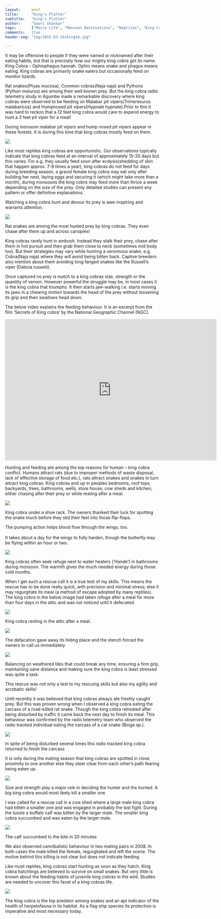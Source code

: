 ```yaml
---
layout:     post
title:      "King's Platter"
subtitle:   "King's Platter"
author:     "Gowri Shankar"
tags:       ["Macro Life", "Monsoon Destinations", "Reptiles", "King Cobra", "Western Ghats"]
comments:   true
header-img: "img/2015-03-19/king14.jpg"

---
```


<p>
It may be offensive to people if they were named or nicknamed after their eating habits, but that is precisely how our mighty king cobra got its name. King Cobra – Ophiophagus hannah. Ophio means snake and phagus means eating. King cobras are primarily snake eaters but occasionally feed on monitor lizards.
</p>



<p>
Rat snakes(Ptyas mucosa), Common cobras(Naja naja) and Pythons (Python molurus) are among their well known prey. But the king cobra radio telemetry study in Agumbe made a remarkable discovery where king cobras were observed to be feeding on Malabar pit vipers(Trimeresurus malabaricus) and Humpnosed pit vipers(Hypnale hypnale).Prior to this it was hard to reckon that a 12 feet king cobra would care to expend energy to hunt a 3 feet pit viper for a meal!
</p>

<p>
During monsoon malabar pit vipers and hump nosed pit vipers appear in these forests. It is during this time that king cobras mostly feed on them.
</p>

<img src="{{ site.baseurl }}/img/2015-03-19/king10.jpg">

<p>
Like most reptiles king cobras are opportunistic. Our observations typically indicate that king cobras feed at an interval of approximately 15-20 days but this varies. For e.g. they usually feed soon after ecdysis(shedding of skin that happen approx. 7-8 times a year), king cobras do not feed for days during breeding season, a gravid female king cobra may eat only after building her nest, laying eggs and securing it (which might take more than a month), during monsoons the king cobra may feed more than thrice a week depending on the size of the prey. Only detailed studies can present any pattern or offer definitive explanations.
</p>

<p>
Watching a king cobra hunt and devour its prey is awe-inspiring and warrants attention.
</p>

<img src="{{ site.baseurl }}/img/2015-03-19/king12.jpg">

<p>
Rat snakes are among the most hunted prey by king cobras. They even chase after them up and across canopies!
</p>

<p>
King cobras rarely hunt in ambush. Instead they stalk their prey, chase after them in hot pursuit and then grab them close to neck (sometimes mid body too). But their strategies may vary while hunting a venomous snake, e.g. Cobra(Naja naja) where they will avoid being bitten back. Captive breeders also mention about them avoiding long fanged snakes like the Russell’s viper (Daboia russelii).
</p>

<p>
Once captured no prey is match to a king cobras size, strength or the quantity of venom. However powerful the struggle may be, in most cases it is the king cobra that triumphs. It then starts jaw-walking i.e. starts moving its jaws in a chewing motion towards the head of the prey without loosening its grip and then swallows head down.
</p>

<p>
The below video explains the feeding behaviour. It is an excerpt from the film ‘Secrets of King cobra’ by the National Geographic Channel (NGC).
</p>

<iframe width="690" height="460" src="https://www.youtube.com/embed/FH-szKfsIfg?rel=0" frameborder="0" allowfullscreen></iframe>

<p>
Hunting and feeding are among the top reasons for human – king cobra conflict. Humans attract rats (due to improper methods of waste disposal, lack of effective storage of food etc.), rats attract snakes and snakes in turn attract king cobras. King cobras end up in peoples bedrooms, roof tops, backyards, trees, bathrooms, wells, store house, cow sheds and kitchen, either chasing after their prey or while resting after a meal.
</p>

<img src="{{ site.baseurl }}/img/2015-03-19/pict0081.jpg">

<p>
King cobra under a shoe rack. The owners thanked their luck for spotting the snake much before they slid their feet into those flip-flops.
</p>

<p>
 The pumping action helps blood flow through the wings, too. <br><br>It takes about a day for the wings to fully harden, though the butterfly may be flying within an hour or two.
</p>

<img src="{{ site.baseurl }}/img/2015-03-19/king04.jpg">

<p>
King cobras often seek refuge next to water heaters (‘Hande’) in bathrooms during monsoon. The warmth gives the much needed energy during those cold months.
</p>

<p>
When I get such a rescue call it is a true test of my skills. This means the rescue has to be done really quick, with precision and minimal stress; else it may regurgitate its meal (a method of escape adopted by many reptiles).  The king cobra in the below image had taken refuge after a meal for more than four days in the attic and was not noticed until it defecated.
</p>


<img src="{{ site.baseurl }}/img/2015-03-19/king15.jpg">

<p>
King cobra resting in the attic after a meal.
</p>

<img src="{{ site.baseurl }}/img/2015-03-19/king05.jpg">

<p>
The defacation gave away its hiding place and the stench forced the owners to call us immediately
</p>

<img src="{{ site.baseurl }}/img/2015-03-19/king16.jpg">

<p>
Balancing on weathered tiles that could break any time, ensuring a firm grip, maintaining sane distance and making sure the king cobra is least stressed was quite a task.
</p>

<p>
This rescue was not only a test to my rescuing skills but also my agility and acrobatic skills!
</p>

<p>
Until recently it was believed that king cobras always ate freshly caught prey. But this was proven wrong when I observed a king cobra eating the carcass of a road-killed rat snake. Though the king cobra retreated after being disturbed by traffic it came back the next day to finish its meal. This behaviour was confirmed by the radio telemetry team who observed the radio tracked individual eating the carcass of a cat snake (Boiga sp.).
</p>

<img src="{{ site.baseurl }}/img/2015-03-19/king19.jpg">

<p>
In spite of being disturbed several times this radio tracked king cobra returned to finish the carcass
</p>

<p>
It is only during the mating season that king cobras are spotted in close proximity to one another else they steer clear from each other’s path fearing being eaten up.
</p>

<img src="{{ site.baseurl }}/img/2015-03-19/king09.jpg">

<p>
Size and strength play a major role in deciding the hunter and the hunted. A big king cobra would most likely kill a smaller one
</p>

<p>
I was called for a rescue call in a cow shed where a large male king cobra had bitten a smaller one and was engaged in probably the last fight. During the tussle a buffalo calf was bitten by the larger male. The smaller king cobra succumbed and was eaten by the larger male.
</p>

<img src="{{ site.baseurl }}/img/2015-03-19/king07.jpg">

<p>
The calf succumbed to the bite in 20 minutes
</p>


<p>
We also observed cannibalistic behaviour in two mating pairs in 2008. In both cases the male killed the female, regurgitated and left the scene. The motive behind this killing is not clear but does not indicate feeding.
</p>

<p>
Like most reptiles, king cobras start hunting as soon as they hatch. King cobra hatchlings are believed to survive on small snakes. But very little is known about the feeding habits of juvenile king cobras in the wild. Studies are needed to uncover this facet of a king cobras life.
</p>

<img src="{{ site.baseurl }}/img/2015-03-19/king13.jpg">


<p>
The king cobra is the top predator among snakes and an apt indicator of the health of herpetofauna in its habitat. As a flag ship species its protection is imperative and most necessary today.
</p>
